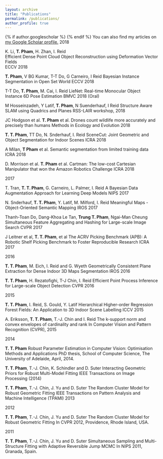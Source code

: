 ```yaml
---
layout: archive
title: "Publications"
permalink: /publications/
author_profile: true
---
```


{% if author.googlescholar %}
{% endif %}
You can also find my articles on <u><a href="{{author.googlescholar}}">my Google Scholar profile</a>.</u>
2018

K. Li, **T. Pham**, H. Zhan, I. Reid\
Efficient Dense Point Cloud Object Reconstruction using Deformation Vector Fields\
ECCV 2018

**T. Pham**, V BG Kumar, T-T Do, G Carneiro, I Reid
Bayesian Instance Segmentation in Open Set World
ECCV 2018

T-T Do, **T. Pham**, M. Cai, I. Reid
LieNet: Real-time Monocular Object Instance 6D Pose Estimation
BMVC 2018 (Oral)

M Hosseinzadeh, Y Latif, **T. Pham**, N Suenderhauf, I Reid
Structure Aware SLAM using Quadrics and Planes
RSS-LAIR workshop, 2018

JC Hodgson et al. **T. Pham** et al. 
Drones count wildlife more accurately and precisely than humans
Methods in Ecology and Evolution 2018


**T. T. Pham**, TT Do, N. Snderhauf, I. Reid
SceneCut: Joint Geometric and Object Segmentation for Indoor Scenes
ICRA 2018

A Milan, **T Pham** et al.
Semantic segmentation from limited training data
ICRA 2018

D. Morrison et al. **T. Pham** et al.
Cartman: The low-cost Cartesian Manipulator that won the Amazon Robotics Challenge 
ICRA 2018

2017

T. Tran, **T. T. Pham**, G. Carneiro, L. Palmer, I. Reid
A Bayesian Data Augmentation Approach for Learning Deep Models
NIPS 2017

N. Snderhauf, **T. T. Pham**, Y. Latif, M. Milford, I. Reid
Meaningful Maps - Object-Oriented Semantic Mapping
IROS 2017

Thanh-Toan Do, Dang-Khoa Le Tan, **Trung T. Pham**, Ngai-Man Cheung
Simultaneous Feature Aggregating and Hashing for Large-scale Image Search
CVPR 2017

J Leitner et al, **T. T. Pham**, et al 
The ACRV Picking Benchmark (APB): A Robotic Shelf Picking Benchmark to Foster Reproducible Research
ICRA 2017

2016

**T. T. Pham**, M. Eich, I. Reid and G. Wyeth
Geometrically Consistent Plane Extraction for Dense Indoor 3D Maps Segmentation
IROS 2016

**T. T. Pham**, H. Rezatofighi, T-J Chin, I. Reid
Efficient Point Process Inference for Large-scale Object Detection
CVPR 2016

2015

**T. T. Pham**, I. Reid, S. Gould, Y. Latif
Hierarchical Higher-order Regression Forest Fields: An Application to 3D Indoor Scene Labelling
ICCV 2015

A. Eriksson, **T. T. Pham**, T.-J. Chin and I. Reid
The k-support norm and convex envelopes of cardinality and rank
In Computer Vision and Pattern Recognition (CVPR), 2015

2014

**T. T. Pham**
Robust Parameter Estimation in Computer Vision: Optimisation Methods and Applications
PhD thesis, School of Computer Science, The University of Adelaide, April, 2014.

**T. T. Pham**, T.-J. Chin, K. Schindler and D. Suter
Interacting Geometric Priors for Robust Multi-Model Fitting
IEEE Transactions on Image Processing (2014)

**T. T. Pham**, T.-J. Chin, J. Yu and D. Suter
The Random Cluster Model for Robust Geometric Fitting
IEEE Transactions on Pattern Analysis and Machine Intelligence (TPAMI) 2013

2012

**T. T. Pham**, T.-J. Chin, J. Yu and D. Suter
The Random Cluster Model for Robust Geometric Fitting
In CVPR 2012, Providence, Rhode Island, USA.

2011

**T. T. Pham**, T.-J. Chin, J. Yu and D. Suter
Simultaneous Sampling and Multi-Structure Fitting with Adaptive Reversible Jump MCMC
In NIPS 2011, Granada, Spain.


<!--
{% include base_path %}

{% for post in site.publications reversed %}
  {% include archive-single.html %}
{% endfor %}
-->
